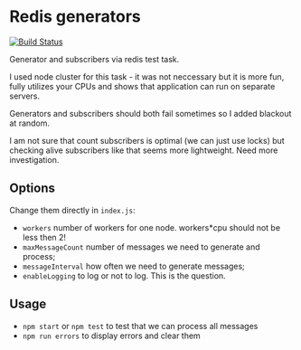 # Redis generators

[![Build Status](https://travis-ci.org/jehy/redis-generators.svg?branch=master)](https://travis-ci.org/jehy/redis-generators)

Generator and subscribers via redis test task.

I used node cluster for this task - it was not neccessary but it is more fun, fully
 utilizes your CPUs and shows that application can run on separate servers.

Generators and subscribers should both fail sometimes so I added blackout at random.

I am not sure that count subscribers is optimal (we can just use locks) but checking
alive subscribers like that seems more lightweight. Need more investigation.

## Options
Change them directly in `index.js`:

* `workers` number of workers for one node. workers*cpu should not be less then 2!
* `maxMessageCount` number of messages we need to generate and process;
* `messageInterval` how often we need to generate messages;
* `enableLogging` to log or not to log. This is the question.

## Usage

* `npm start` or `npm test` to test that we can process all messages
* `npm run errors` to display errors and clear them